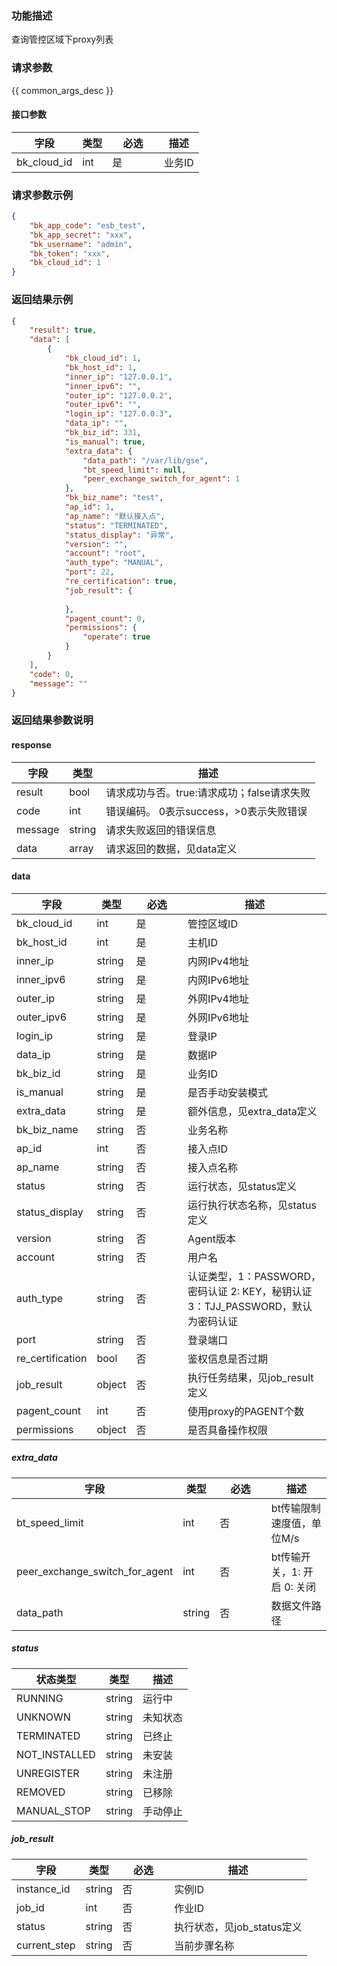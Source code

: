 ### 功能描述

查询管控区域下proxy列表

### 请求参数

{{ common_args_desc }}

#### 接口参数

| 字段          | 类型  | <div style="width: 50pt">必选</div> | 描述   |
| ----------- | --- | --------------------------------- | ---- |
| bk_cloud_id | int | 是                                 | 业务ID |

### 请求参数示例

```json
{
    "bk_app_code": "esb_test",
    "bk_app_secret": "xxx",
    "bk_username": "admin",
    "bk_token": "xxx",
    "bk_cloud_id": 1
}
```

### 返回结果示例

```json
{
    "result": true,
    "data": [
        {
            "bk_cloud_id": 1,
            "bk_host_id": 1,
            "inner_ip": "127.0.0.1",
            "inner_ipv6": "",
            "outer_ip": "127.0.0.2",
            "outer_ipv6": "",
            "login_ip": "127.0.0.3",
            "data_ip": "",
            "bk_biz_id": 331,
            "is_manual": true,
            "extra_data": {
                "data_path": "/var/lib/gse",
                "bt_speed_limit": null,
                "peer_exchange_switch_for_agent": 1
            },
            "bk_biz_name": "test",
            "ap_id": 1,
            "ap_name": "默认接入点",
            "status": "TERMINATED",
            "status_display": "异常",
            "version": "",
            "account": "root",
            "auth_type": "MANUAL",
            "port": 22,
            "re_certification": true,
            "job_result": {
                
            },
            "pagent_count": 0,
            "permissions": {
                "operate": true
            }
        }
    ],
    "code": 0,
    "message": ""
}
```

### 返回结果参数说明

#### response

| 字段      | 类型           | 描述                         |
| ------- | ------------ | -------------------------- |
| result  | bool         | 请求成功与否。true:请求成功；false请求失败 |
| code    | int          | 错误编码。 0表示success，>0表示失败错误  |
| message | string       | 请求失败返回的错误信息                |
| data    | array | 请求返回的数据，见data定义            |

#### data

| 字段               | 类型     | <div style="width: 50pt">必选</div> | 描述                                              |
| ---------------- | ------ | --------------------------------- | ----------------------------------------------- |
| bk_cloud_id      | int    | 是                                 | 管控区域ID                                           |
| bk_host_id       | int    | 是                                 | 主机ID                                            |
| inner_ip         | string | 是                                 | 内网IPv4地址                                        |
| inner_ipv6       | string | 是                                 | 内网IPv6地址                                        |
| outer_ip         | string | 是                                 | 外网IPv4地址                                        |
| outer_ipv6       | string | 是                                 | 外网IPv6地址                                        |
| login_ip         | string | 是                                 | 登录IP                                            |
| data_ip          | string | 是                                 | 数据IP                                            |
| bk_biz_id        | string | 是                                 | 业务ID                                            |
| is_manual        | string | 是                                 | 是否手动安装模式                                        |
| extra_data       | string | 是                                 | 额外信息，见extra_data定义                              |
| bk_biz_name      | string | 否                                 | 业务名称                                            |
| ap_id            | int    | 否                                 | 接入点ID                                           |
| ap_name          | string | 否                                 | 接入点名称                                           |
| status           | string | 否                                 | 运行状态，见status定义                                  |
| status_display   | string | 否                                 | 运行执行状态名称，见status定义                              |
| version          | string | 否                                 | Agent版本                                         |
| account          | string | 否                                 | 用户名                                             |
| auth_type        | string | 否                                 | 认证类型，1：PASSWORD，密码认证 2: KEY，秘钥认证 3：TJJ_PASSWORD，默认为密码认证 |
| port             | string | 否                                 | 登录端口                                            |
| re_certification | bool   | 否                                 | 鉴权信息是否过期                                        |
| job_result       | object | 否                                 | 执行任务结果，见job_result定义                            |
| pagent_count     | int    | 否                                 | 使用proxy的PAGENT个数                                |
| permissions      | object | 否                                 | 是否具备操作权限                                        |

##### extra_data

| 字段                             | 类型     | <div style="width: 50pt">必选</div> | 描述                 |
| ------------------------------ | ------ | --------------------------------- | ------------------ |
| bt_speed_limit                 | int    | 否                                 | bt传输限制速度值，单位M/s    |
| peer_exchange_switch_for_agent | int    | 否                                 | bt传输开关，1: 开启 0: 关闭 |
| data_path                      | string | 否                                 | 数据文件路径             |

##### status

| 状态类型          | 类型     | 描述   |
| ------------- | ------ | ---- |
| RUNNING       | string | 运行中  |
| UNKNOWN       | string | 未知状态 |
| TERMINATED    | string | 已终止  |
| NOT_INSTALLED | string | 未安装  |
| UNREGISTER    | string | 未注册  |
| REMOVED       | string | 已移除  |
| MANUAL_STOP   | string | 手动停止 |

##### job_result

| 字段           | 类型     | <div style="width: 50pt">必选</div> | 描述                 |
| ------------ | ------ | --------------------------------- | ------------------ |
| instance_id  | string | 否                                 | 实例ID               |
| job_id       | int    | 否                                 | 作业ID               |
| status       | string | 否                                 | 执行状态，见job_status定义 |
| current_step | string | 否                                 | 当前步骤名称             |
